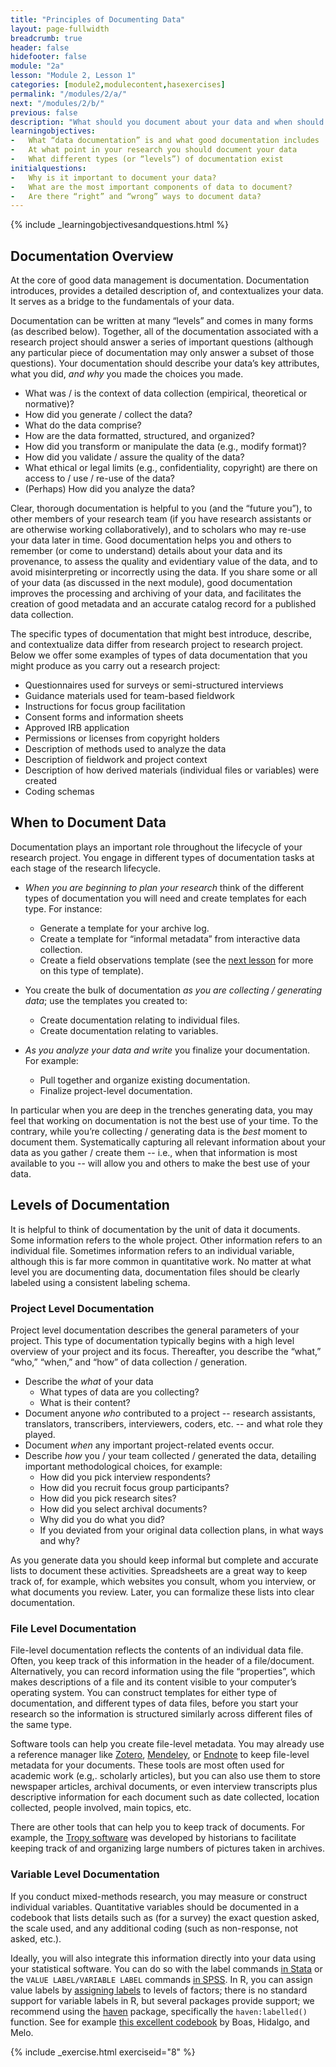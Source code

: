 ```yaml
---
title: "Principles of Documenting Data"
layout: page-fullwidth
breadcrumb: true
header: false
hidefooter: false
module: "2a"
lesson: "Module 2, Lesson 1"
categories: [module2,modulecontent,hasexercises]
permalink: "/modules/2/a/"
next: "/modules/2/b/"
previous: false
description: "What should you document about your data and when should you do so?"
learningobjectives:
-   What “data documentation” is and what good documentation includes
-   At what point in your research you should document your data
-   What different types (or “levels”) of documentation exist  
initialquestions:
-   Why is it important to document your data?
-   What are the most important components of data to document?
-   Are there “right” and “wrong” ways to document data?
---
```

{% include _learningobjectivesandquestions.html %}


## Documentation Overview

At the core of good data management is documentation. Documentation introduces, provides a detailed description of, and contextualizes your data. It serves as a bridge to the fundamentals of your data.

Documentation can be written at many “levels” and comes in many forms (as described below). Together, all of the documentation associated with a research project should answer a series of important questions (although any particular piece of documentation may only answer a subset of those questions). Your documentation should describe your data’s key attributes, what you did, *and why* you made the choices you made.

-   What was / is the context of data collection (empirical, theoretical or normative)?
-   How did you generate / collect the data?
-   What do the data comprise?
-   How are the data formatted, structured, and organized?
-   How did you transform or manipulate the data (e.g., modify format)?
-   How did you validate / assure the quality of the data?
-   What ethical or legal limits (e.g., confidentiality, copyright) are there on access to / use / re-use of the data?
-   (Perhaps) How did you analyze the data?

Clear, thorough documentation is helpful to you (and the “future you”), to other members of your research team (if you have research assistants or are otherwise working collaboratively), and to scholars who may re-use your data later in time. Good documentation helps you and others to remember (or come to understand) details about your data and its provenance, to assess the quality and evidentiary value of the data, and to avoid misinterpreting or incorrectly using the data. If you share some or all of your data (as discussed in the next module), good documentation improves the processing and archiving of your data, and facilitates the creation of good metadata and an accurate catalog record for a published data collection.

The specific types of documentation that might best introduce, describe, and contextualize data differ from research project to research project. Below we offer some examples of types of data documentation that you might produce as you carry out a research project: 

-   Questionnaires used for surveys or semi-structured interviews
-   Guidance materials used for team-based fieldwork
-   Instructions for focus group facilitation
-   Consent forms and information sheets
-   Approved IRB application
-   Permissions or licenses from copyright holders
-   Description of methods used to analyze the data
-   Description of fieldwork and project context
-   Description of how derived materials (individual files or variables) were created
-   Coding schemas

## When to Document Data

Documentation plays an important role throughout the lifecycle of your research project. You engage in different types of documentation tasks at each stage of the research lifecycle.

-   *When you are beginning to plan your research* think of the different types of documentation you will need and create templates for each type. For instance:
    -   Generate a template for your archive log.
    -   Create a template for “informal metadata” from interactive data collection.
    -   Create a field observations template (see the [next lesson](/modules/2/b) for more on this type of template).

-   You create the bulk of documentation *as you are collecting / generating data*; use the templates you created to:
    -   Create documentation relating to individual files.
    -   Create documentation relating to variables.

-   *As you analyze your data and write* you finalize your documentation. For example:
    -   Pull together and organize existing documentation.
    -   Finalize project-level documentation.

In particular when you are deep in the trenches generating data, you may feel that working on documentation is not the best use of your time. To the contrary, while you’re collecting / generating data is the *best* moment to document them. Systematically capturing all relevant information about your data as you gather / create them -- i.e., when that information is most available to you -- will allow you and others to make the best use of your data.

## Levels of Documentation

It is helpful to think of documentation by the unit of data it documents. Some information refers to the whole project. Other information refers to an individual file. Sometimes information refers to an individual variable, although this is far more common in quantitative work. No matter at what level you are documenting data, documentation files should be clearly labeled using a consistent labeling schema.

### Project Level Documentation 

Project level documentation describes the general parameters of your project. This type of documentation typically begins with a high level overview of your project and its focus. Thereafter, you describe the “what,” “who,” “when,” and “how” of data collection / generation. 

-   Describe the *what* of your data
    -   What types of data are you collecting?
    -   What is their content?
-   Document anyone *who* contributed to a project -- research assistants, translators, transcribers, interviewers, coders, etc. -- and what role they played.
-   Document *when* any important project-related events occur.
-   Describe *how* you / your team collected / generated the data, detailing important methodological choices, for example:
    -   How did you pick interview respondents?
    -   How did you recruit focus group participants?
    -   How did you pick research sites?
    -   How did you select archival documents?
    -   Why did you do what you did?
    -   If you deviated from your original data collection plans, in what ways and why?

As you generate data you should keep informal but complete and accurate
lists to document these activities. Spreadsheets are a great way to keep
track of, for example, which websites you consult, whom you interview,
or what documents you review. Later, you can formalize these lists into
clear documentation.

### File Level Documentation

File-level documentation reflects the contents of an individual data file. Often, you keep track of this information in the header of a file/document. Alternatively, you can record information using the file “properties”, which makes descriptions of a file and its content visible to your computer’s operating system. You can construct templates for either type of documentation, and different types of data files, before you start your research so the information is structured similarly across different files of the same type.

Software tools can help you create file-level metadata. You may already use a reference manager like [Zotero](https://zotero.org), [Mendeley](https://mendeley.com), or [Endnote](https://endnote.com) to keep file-level metadata for your documents. These tools are most often used for academic work (e.g,. scholarly articles), but you can also use them to store newspaper articles, archival documents, or even interview transcripts plus descriptive information for each document such as date collected, location collected, people involved, main topics, etc.

There are other tools that can help you to keep track of documents. For example, the [Tropy software](http://tropy.org) was developed by historians to facilitate keeping track of and organizing large numbers of pictures taken in archives.

### Variable Level Documentation

If you conduct mixed-methods research, you may measure or construct individual variables. Quantitative variables should be documented in a codebook that lists details such as (for a survey) the exact question asked, the scale used, and any additional coding (such as non-response, not asked, etc.).

Ideally, you will also integrate this information directly into your data using your statistical software. You can do so with the label commands [in Stata](https://stats.idre.ucla.edu/stata/modules/labeling-data/) or the `VALUE LABEL/VARIABLE LABEL` commands [in SPSS](https://www.spss-tutorials.com/spss-set-variable-labels-with-syntax/). In R, you can assign value labels by [assigning labels](https://www.statmethods.net/input/valuelabels.html) to levels of factors; there is no standard support for variable labels in R, but several packages provide support; we recommend using the [haven](https://cran.r-project.org/web/packages/haven/index.html) package, specifically the `haven:labelled()` function. See for example [this excellent codebook](https://doi.org/10.7910/DVN/WPVSMH/SPP6PL) by Boas, Hidalgo, and Melo.

{% include _exercise.html exerciseid="8" %}
